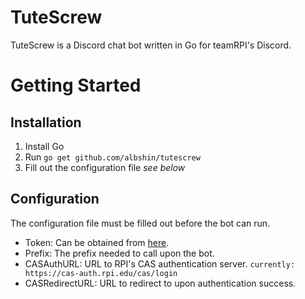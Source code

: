 # TuteScrew

TuteScrew is a Discord chat bot written in Go for teamRPI's Discord.

# Getting Started
## Installation

1. Install Go
2. Run `go get github.com/albshin/tutescrew`
3. Fill out the configuration file *see below*

## Configuration

The configuration file must be filled out before the bot can run.

- Token: Can be obtained from [here](https://discordapp.com/developers/applications/me).
- Prefix: The prefix needed to call upon the bot.
- CASAuthURL: URL to RPI's CAS authentication server. `currently: https://cas-auth.rpi.edu/cas/login`
- CASRedirectURL: URL to redirect to upon authentication success.